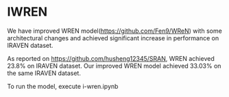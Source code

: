 # IWREN

We have improved WREN model(https://github.com/Fen9/WReN) with some architectural changes and achieved significant increase in performance on IRAVEN dataset.

As reported on https://github.com/husheng12345/SRAN, 
WREN achieved 23.8% on IRAVEN dataset.
Our improved WREN model achieved 33.03% on the same IRAVEN dataset.


To run the model, execute i-wren.ipynb
